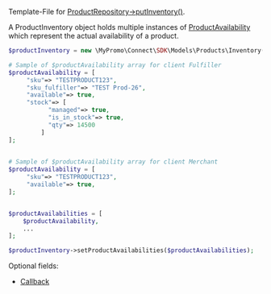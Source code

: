 Template-File for [ProductRepository->putInventory()][ProductRepository].

A ProductInventory object holds multiple instances of [ProductAvailability][ProductAvailability]
which represent the actual availability of a product.

```php
$productInventory = new \MyPromo\Connect\SDK\Models\Products\Inventory();

# Sample of $productAvailability array for client Fulfiller
$productAvailability = [
     "sku"=> "TESTPRODUCT123",
     "sku_fulfiller"=> "TEST Prod-26",
     "available"=> true,
     "stock"=> [
           "managed"=> true,
           "is_in_stock"=> true,
           "qty"=> 14500
         ]
];

    
# Sample of $productAvailability array for client Merchant
$productAvailability = [
     "sku"=> "TESTPRODUCT123",
     "available"=> true,
];


$productAvailabilities = [
    $productAvailability,
    ...
];

$productInventory->setProductAvailabilities($productAvailabilities);
```

Optional fields:

- [Callback][Callback]

[ProductRepository]: ../../Repositories/Products/ProductRepository.md

[ProductAvailability]: Availability.md

[Callback]: ../Callback.md
